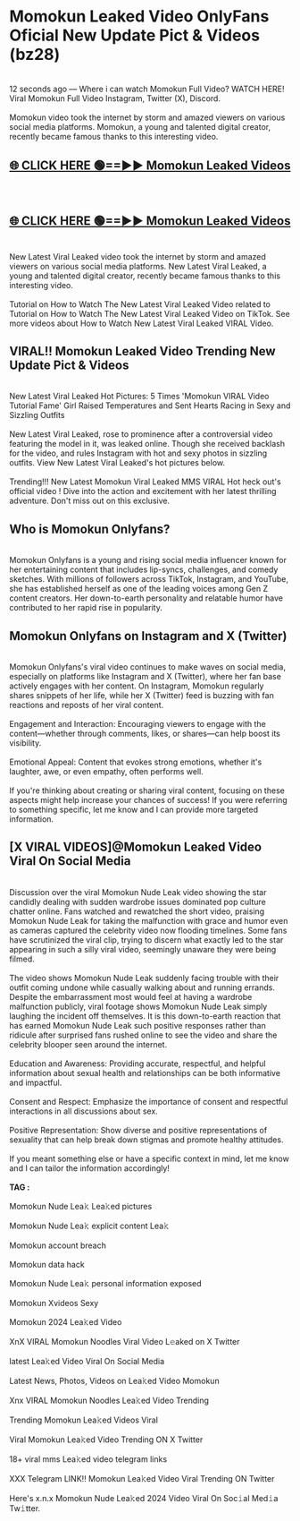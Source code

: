 # Momokun Leaked Video OnlyFans Oficial New Update Pict & Videos (bz28)
<br>
12 seconds ago — Where i can watch Momokun Full Video? WATCH HERE! Viral Momokun Full Video Instagram, Twitter (X), Discord.
<br><br>
Momokun video took the internet by storm and amazed viewers on various social media platforms. Momokun, a young and talented digital creator, recently became famous thanks to this interesting video.
<br>
<h2><a href="https://play.trustnlinepharmacy.us?title=Momokun">🌐 CLICK HERE 🟢==►► Momokun Leaked Videos</a></h2>
<br>
<h2><a href="https://play.trustnlinepharmacy.us?title=Momokun">🌐 CLICK HERE 🟢==►► Momokun Leaked Videos</a></h2>
<br>
New Latest Viral Leaked video took the internet by storm and amazed viewers on various social media platforms. New Latest Viral Leaked, a young and talented digital creator, recently became famous thanks to this interesting video.
<br><br>
Tutorial on How to Watch The New Latest Viral Leaked Video related to Tutorial on How to Watch The New Latest Viral Leaked Video on TikTok. See more videos about How to Watch New Latest Viral Leaked VIRAL Video.
<br>
<h2>VIRAL!! Momokun Leaked Video Trending New Update Pict & Videos</h2>
<br>
New Latest Viral Leaked Hot Pictures: 5 Times 'Momokun VIRAL Video Tutorial Fame' Girl Raised Temperatures and Sent Hearts Racing in Sexy and Sizzling Outfits
<br><br>
New Latest Viral Leaked, rose to prominence after a controversial video featuring the model in it, was leaked online. Though she received backlash for the video, and rules Instagram with hot and sexy photos in sizzling outfits. View New Latest Viral Leaked's hot pictures below.
<br><br>
Trending!!! New Latest Momokun Viral Leaked MMS VIRAL Hot heck out's official video ! Dive into the action and excitement with her latest thrilling adventure. Don't miss out on this exclusive.
<br>
<h2>Who is Momokun Onlyfans?</h2>
<br>
Momokun Onlyfans is a young and rising social media influencer known for her entertaining content that includes lip-syncs, challenges, and comedy sketches. With millions of followers across TikTok, Instagram, and YouTube, she has established herself as one of the leading voices among Gen Z content creators. Her down-to-earth personality and relatable humor have contributed to her rapid rise in popularity.
<br>
<h2>Momokun Onlyfans on Instagram and X (Twitter)</h2>
<br>
Momokun Onlyfans's viral video continues to make waves on social media, especially on platforms like Instagram and X (Twitter), where her fan base actively engages with her content. On Instagram, Momokun regularly shares snippets of her life, while her X (Twitter) feed is buzzing with fan reactions and reposts of her viral content.
<br><br>
Engagement and Interaction: Encouraging viewers to engage with the content—whether through comments, likes, or shares—can help boost its visibility.
<br><br>
Emotional Appeal: Content that evokes strong emotions, whether it's laughter, awe, or even empathy, often performs well.
<br><br>
If you're thinking about creating or sharing viral content, focusing on these aspects might help increase your chances of success! If you were referring to something specific, let me know and I can provide more targeted information.
<br>
<h2>[X VIRAL VIDEOS]@Momokun Leaked Video Viral On Social Media</h2>
<br>
Discussion over the viral Momokun Nude Leak video showing the star candidly dealing with sudden wardrobe issues dominated pop culture chatter online. Fans watched and rewatched the short video, praising Momokun Nude Leak for taking the malfunction with grace and humor even as cameras captured the celebrity video now flooding timelines. Some fans have scrutinized the viral clip, trying to discern what exactly led to the star appearing in such a silly viral video, seemingly unaware they were being filmed.
<br><br>
The video shows Momokun Nude Leak suddenly facing trouble with their outfit coming undone while casually walking about and running errands. Despite the embarrassment most would feel at having a wardrobe malfunction publicly, viral footage shows Momokun Nude Leak simply laughing the incident off themselves. It is this down-to-earth reaction that has earned Momokun Nude Leak such positive responses rather than ridicule after surprised fans rushed online to see the video and share the celebrity blooper seen around the internet.
<br><br>
Education and Awareness: Providing accurate, respectful, and helpful information about sexual health and relationships can be both informative and impactful.
<br><br>
Consent and Respect: Emphasize the importance of consent and respectful interactions in all discussions about sex.
<br><br>
Positive Representation: Show diverse and positive representations of sexuality that can help break down stigmas and promote healthy attitudes.
<br><br>
If you meant something else or have a specific context in mind, let me know and I can tailor the information accordingly!
<br><br>
<strong>TAG :</strong>
<br><br>
Momokun Nude Lea𝚔 Lea𝚔ed pictures
<br><br>
Momokun Nude Lea𝚔 explicit content Lea𝚔
<br><br>
Momokun account breach
<br><br>
Momokun data hack
<br><br>
Momokun Nude Lea𝚔 personal information exposed
<br><br>
Momokun Xvideos Sexy
<br><br>
Momokun 2024 Lea𝚔ed Video
<br><br>
XnX VIRAL Momokun Noodles Viral Video L𝚎aked on X Twitter
<br><br>
latest Lea𝚔ed Video Viral On Social Media
<br><br>
Latest News, Photos, Videos on Lea𝚔ed Video Momokun
<br><br>
Xnx VIRAL Momokun Noodles Lea𝚔ed Video Trending
<br><br>
Trending Momokun Lea𝚔ed Videos Viral
<br><br>
Viral Momokun Lea𝚔ed Video Trending ON X Twitter
<br><br>
18+ viral mms Lea𝚔ed video telegram links
<br><br>
XXX Telegram LINK!! Momokun Lea𝚔ed Video Viral Trending ON Twitter
<br><br>
Here's x.n.x Momokun Nude Lea𝚔ed 2024 Video Viral On Soc𝚒al Med𝚒a Tw𝚒tter.